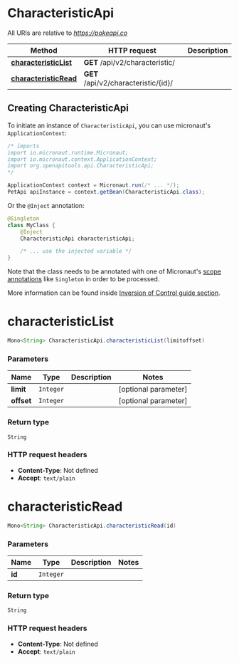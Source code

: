 # CharacteristicApi

All URIs are relative to *https://pokeapi.co*

Method | HTTP request | Description
------------- | ------------- | -------------
[**characteristicList**](CharacteristicApi.md#characteristicList) | **GET** /api/v2/characteristic/ | 
[**characteristicRead**](CharacteristicApi.md#characteristicRead) | **GET** /api/v2/characteristic/{id}/ | 


## Creating CharacteristicApi

To initiate an instance of `CharacteristicApi`, you can use micronaut's `ApplicationContext`:
```java
/* imports
import io.micronaut.runtime.Micronaut;
import io.micronaut.context.ApplicationContext;
import org.openapitools.api.CharacteristicApi;
*/

ApplicationContext context = Micronaut.run(/* ... */);
PetApi apiInstance = context.getBean(CharacteristicApi.class);
```

Or the `@Inject` annotation:
```java
@Singleton
class MyClass {
    @Inject
    CharacteristicApi characteristicApi;

    /* ... use the injected variable */
}
```
Note that the class needs to be annotated with one of Micronaut's [scope annotations](https://docs.micronaut.io/latest/guide/#scopes) like `Singleton` in order to be processed.

More information can be found inside [Inversion of Control guide section](https://docs.micronaut.io/latest/guide/#ioc).

<a name="characteristicList"></a>
# **characteristicList**
```java
Mono<String> CharacteristicApi.characteristicList(limitoffset)
```



### Parameters
Name | Type | Description  | Notes
------------- | ------------- | ------------- | -------------
 **limit** | `Integer`|  | [optional parameter]
 **offset** | `Integer`|  | [optional parameter]


### Return type
`String`



### HTTP request headers
 - **Content-Type**: Not defined
 - **Accept**: `text/plain`

<a name="characteristicRead"></a>
# **characteristicRead**
```java
Mono<String> CharacteristicApi.characteristicRead(id)
```



### Parameters
Name | Type | Description  | Notes
------------- | ------------- | ------------- | -------------
 **id** | `Integer`|  |


### Return type
`String`



### HTTP request headers
 - **Content-Type**: Not defined
 - **Accept**: `text/plain`

